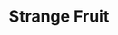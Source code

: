 ---
index: 1
layout: default
title: Strange Fruit
event: Release of Strange Fruit
artist: Billie Holiday
genre: Blues, Jazz
writer: Abel Meeropol
producer: Milt Gabler
album: Single 
label: Commodore
country: USA
language: English
duration: '3:02'
released: 1939
video: https://www.youtube.com/embed/-DGY9HvChXk
description: | 
   Holiday was reluctant to sing and perform the song when it was initially brought to her, being out of character to what she would initially sing as the lyrics were about lynching of black Americans happening at the time in the Southern States of America. However, despite this, it turned into be one of her most renowned songs which reached number 16 on the charts.
award1: Grammy Hall of Fame, 1978
award2: Song of the Century Times Magazine, 1999
award3: Sold over 1 million copies worldwide
versions: | 
    Abel Meeropol (1939), </br>
    Kanye West (date)
source1: https://www.loc.gov/static/programs/national-recording-preservation-board/documents/StrangeFruit.pdf 
source2: https://academic.oup.com/maghis/article-abstract/18/2/54/953029?redirectedFrom=fulltext 
source3: https://www.jstor.org/stable/pdf/23597541.pdf?refreqid=excelsior%3Ab2f5597b9ce33f782d33e0a37fe95599



---